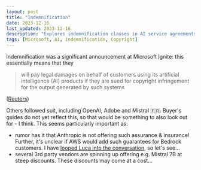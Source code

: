 ```yaml
---
layout: post
title: "Indemnification"
date: 2023-12-16
last_updated: 2023-12-16
description: "Explores indemnification clauses in AI service agreements, comparing OpenAI and Anthropic policies and outlining developer legal protections and coverage scope."
tags: [Microsoft, AI, Indemnification, Copyright]
---
```


Indemnification was a significant announcement at Microsoft Ignite: this essentially means that they

> will pay legal damages on behalf of customers using its artificial intelligence (AI) products if they are sued for copyright infringement for the output generated by such systems

([Reuters](https://www.reuters.com/technology/microsoft-defend-customers-ai-copyright-challenges-2023-09-07/))

Others followed suit, including OpenAI, Adobe and Mistral 🇫🇷. Buyer's guides do not yet reflect this, so that would be something to also look out for - I think. This seems particularly important as:

- rumor has it that Anthropic is not offering such assurance & insurance! Further, it's unclear if AWS would add such guarantees for Bedrock customers. I have [looped Luca into the conversation](https://www.linkedin.com/feed/update/urn:li:activity:7141789069658767360?commentUrn=urn%3Ali%3Acomment%3A%28activity%3A7141789069658767360%2C7141841348336238592%29&replyUrn=urn%3Ali%3Acomment%3A%28activity%3A7141789069658767360%2C7141884072439541760%29&dashCommentUrn=urn%3Ali%3Afsd_comment%3A%287141841348336238592%2Curn%3Ali%3Aactivity%3A7141789069658767360%29&dashReplyUrn=urn%3Ali%3Afsd_comment%3A%287141884072439541760%2Curn%3Ali%3Aactivity%3A7141789069658767360%29), so let's see...
- several 3rd party vendors are spinning up offering e.g. Mistral 7B at steep discounts. These discounts may come at a cost...
